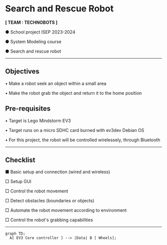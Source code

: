 # Search and Rescue Robot
**[ TEAM : TECHNOBOTS ]**

● School project ISEP 2023-2024

● System Modeling course

● Search and rescue robot
-- -- -- -- -- --

## Objectives
• Make a robot seek an object within a small area

• Make the robot grab the object and return it to the home position


## Pre-requisites
• Target is Lego Mindstorm EV3

• Target runs on a micro SDHC card burned with ev3dev Debian OS

• For this project, the robot will be controlled wirelessely, through Bluetooth

--- --- ---
## Checklist
■ Basic setup and connection (wired and wireless)

□ Setup GUI

□ Control the robot movement

□ Detect obstacles (boundaries or objects)

□ Automate the robot movement according to environment

□ Control the robot's grabbing capabilities


--- --- ---

```mermaid
graph TD;
  A[ EV3 Core controller ] --> |Data| B [ Wheels];
```
